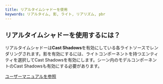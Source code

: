 ```yaml
---
title: リアルタイムシャドーを使用
keywords: リアルタイム, 影, ライト, リアリズム, pbr
---
```


## リアルタイムシャドーを使用するには？

リアルタイムシャドーは**Cast Shadows**を有効にしている各ライトソースでレンダリングされます。影を有効にするには、ライトコンポーネントを持つエンティティを選択してCast Shadowsを有効にします。シーン内のモデルコンポーネントのCast Shadowsも有効にする必要があります。

<a class="docs" href="http://developer.playcanvas.com/en/user-manual/shadows/" target="_blank">ユーザーマニュアルを参照</a>

